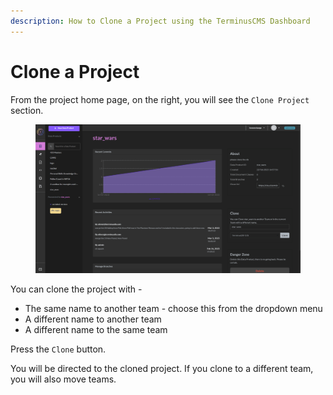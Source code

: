 ```yaml
---
description: How to Clone a Project using the TerminusCMS Dashboard
---
```


# Clone a Project

From the project home page, on the right, you will see the `Clone Project` section.

<figure><img src="../../../../.gitbook/assets/project-admin (1).png" alt="You can clone a project from the project home page"><figcaption></figcaption></figure>

You can clone the project with -

* The same name to another team - choose this from the dropdown menu
* A different name to another team
* A different name to the same team

Press the `Clone` button.

You will be directed to the cloned project. If you clone to a different team, you will also move teams.

